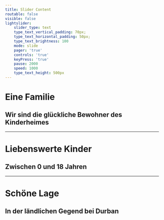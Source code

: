 ```yaml
---
title: Slider Content
routable: false
visible: false
lightslider:
    slider_type: text
    type_text_vertical_padding: 70px;
    type_text_horizontal_padding: 50px;
    type_text_brightness: 100
    mode: slide
    pager: 'true'
    controls: 'true'
    keyPress: 'true'
    pause: 2000
    speed: 1000
    type_text_height: 500px
---
```


# Eine Familie
## Wir sind die glückliche Bewohner des Kinderheimes
___
# Liebenswerte Kinder
## Zwischen 0 und 18 Jahren
___
# Schöne Lage
## In der ländlichen Gegend bei Durban

